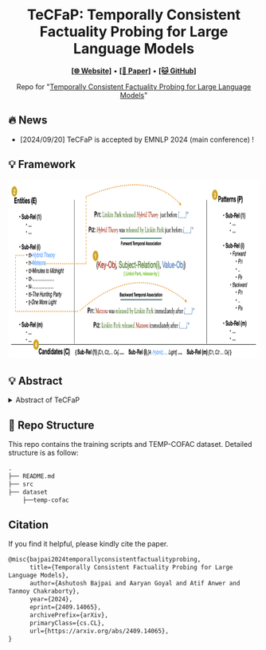 <h1 align="center">
<br>
TeCFaP: Temporally Consistent Factuality Probing for Large Language Models
</h1>


<p align="center">
  <a href="https://www.lcs2.in/"><b>[🌐 Website]</b></a> •
  <a href="https://arxiv.org/abs/2409.14065"><b>[📜 Paper]</b></a> •
  <a href="https://github.com/ab-iitd/tecfap/"><b>[🐱 GitHub]</b></a>
  
</p>


<p align="center">
Repo for "<a href="https://arxiv.org/abs/2409.14065" target="_blank">Temporally Consistent Factuality Probing for Large Language Models</a>"
</p>


## 🔥 News

- [2024/09/20] TeCFaP is accepted by EMNLP 2024 (main conference) !

## 💡 Framework

<p align="center" width="100%">
    <img src="tecfap_architecture.png" alt="img" height="360"/>
</p>


## 💡 Abstract

<details close>
<summary> Abstract of TeCFaP</summary>

The prolific use of Large Language Models (LLMs) as an alternate knowledge base requires them to be factually consistent, necessitating both correctness and consistency traits for paraphrased queries. Recently, significant attempts have been made to benchmark datasets and metrics to evaluate LLMs for these traits. However, structural simplicity (subject-relation-object) and contemporary association in their query formulation limit the broader definition of factuality and consistency. In this study, we introduce TeCFaP, a novel Temporally Consistent Factuality Probe task to expand the consistent factuality probe in the temporal dimension. To this end, we propose TEMP-COFAC, a high-quality dataset of prefix-style English query paraphrases. Subsequently, we extend the definitions of existing metrics to represent consistent factuality across temporal dimension. We experiment with a diverse set of LLMs and find most of them performing poorly on TeCFaP. Next, we propose a novel solution CoTSeLF (Consistent-Time-Sensitive Learning Framework) combining multi-task instruction tuning (MT-IT) with consistent-time-sensitive reinforcement learning (CTSRL) to improve temporally consistent factuality in LLMs. Our experiments demonstrate the efficacy of CoTSeLF over several baselines.

</details>




## 🔧 Repo Structure
This repo contains the training scripts and TEMP-COFAC dataset. Detailed structure is as follow:
```
.
├── README.md
├── src
├── dataset
    ├──temp-cofac
```

## Citation
If you find it helpful, please kindly cite the paper.
```
@misc{bajpai2024temporallyconsistentfactualityprobing,
      title={Temporally Consistent Factuality Probing for Large Language Models}, 
      author={Ashutosh Bajpai and Aaryan Goyal and Atif Anwer and Tanmoy Chakraborty},
      year={2024},
      eprint={2409.14065},
      archivePrefix={arXiv},
      primaryClass={cs.CL},
      url={https://arxiv.org/abs/2409.14065}, 
}
```